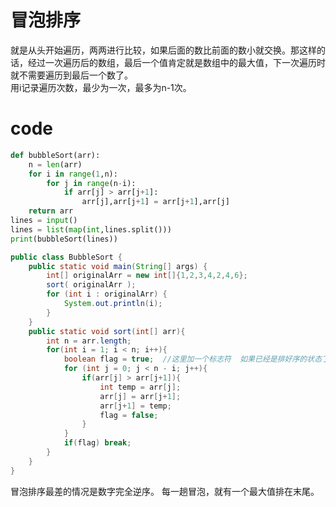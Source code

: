 # 冒泡排序
就是从头开始遍历，两两进行比较，如果后面的数比前面的数小就交换。那这样的话，经过一次遍历后的数组，最后一个值肯定就是数组中的最大值，下一次遍历时就不需要遍历到最后一个数了。<br/>
用i记录遍历次数，最少为一次，最多为n-1次。

# code
```Python
def bubbleSort(arr):
	n = len(arr)
	for i in range(1,n):
		for j in range(n-i):
			if arr[j] > arr[j+1]:
				arr[j],arr[j+1] = arr[j+1],arr[j]
	return arr
lines = input()
lines = list(map(int,lines.split()))
print(bubbleSort(lines))
```

```java
public class BubbleSort {
    public static void main(String[] args) {
        int[] originalArr = new int[]{1,2,3,4,2,4,6};
        sort( originalArr );
        for (int i : originalArr) {
            System.out.println(i);
        }
    }
    public static void sort(int[] arr){
        int n = arr.length;
        for(int i = 1; i < n; i++){
            boolean flag = true;  //这里加一个标志符  如果已经是排好序的状态了就直接跳出不需要再遍历了
            for (int j = 0; j < n - i; j++){
                if(arr[j] > arr[j+1]){
                    int temp = arr[j];
                    arr[j] = arr[j+1];
                    arr[j+1] = temp;
                    flag = false;
                }
            }
            if(flag) break;
        }
    }
}
```
冒泡排序最差的情况是数字完全逆序。
每一趟冒泡，就有一个最大值排在末尾。